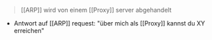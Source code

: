> [[ARP]] wird von einem [[Proxy]] server abgehandelt

- Antwort auf [[ARP]] request: "über mich als [[Proxy]] kannst du XY erreichen"

